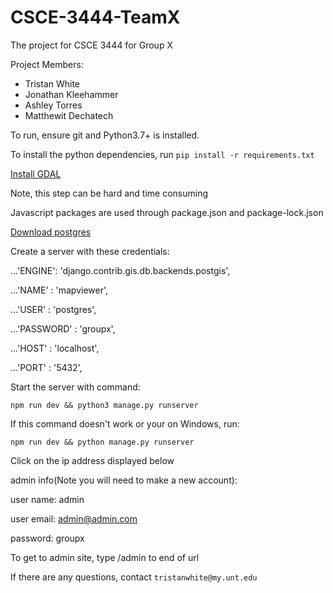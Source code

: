 # CSCE-3444-TeamX
The project for CSCE 3444 for Group X

Project Members:
* Tristan White
* Jonathan Kleehammer
* Ashley Torres
* Matthewit Dechatech

To run, ensure git and Python3.7+ is installed.

To install the python dependencies, run
`pip install -r requirements.txt`

[Install GDAL](https://gdal.org/)

Note, this step can be hard and time consuming


Javascript packages are used through package.json and package-lock.json



[Download postgres](https://www.postgresql.org/download/)

Create a server with these credentials:


...'ENGINE': 'django.contrib.gis.db.backends.postgis',

...'NAME' : 'mapviewer',

...'USER' : 'postgres',

...'PASSWORD' : 'groupx',

...'HOST' : 'localhost',

...'PORT' : '5432',

Start the server with command:

`npm run dev && python3 manage.py runserver`

If this command doesn't work or your on Windows, run:

`npm run dev && python manage.py runserver`

Click on the ip address displayed below


admin info(Note you will need to make a new account):

user name: admin

user email: admin@admin.com

password: groupx

To get to admin site, type /admin to end of url



If there are any questions, contact `tristanwhite@my.unt.edu`

